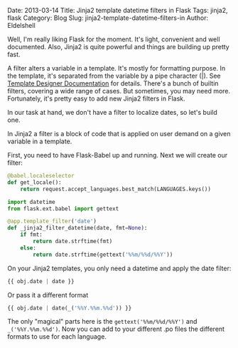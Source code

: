 Date: 2013-03-14
Title: Jinja2 template datetime filters in Flask
Tags: jinja2, flask
Category: Blog
Slug: jinja2-template-datetime-filters-in
Author: Eldelshell


Well, I'm really liking Flask for the moment. It's light, convenient and well 
documented. Also, Jinja2 is quite powerful and things are building up pretty fast.

A filter alters a variable in a template. It's mostly for formatting purpose. 
In the template, it's separated from the variable by a pipe character (|). See 
[Template Designer Documentation](http://jinja.pocoo.org/docs/templates/#filters) 
for details. There's a bunch of builtin filters, 
covering a wide range of cases. But sometimes, you may need more. Fortunately, 
it's pretty easy to add new Jinja2 filters in Flask.


In our task at hand, we don't have a filter to localize dates, so let's build one.

In Jinja2 a filter is a block of code that is applied on user demand on a given variable in a template.

First, you need to have Flask-Babel up and running. Next we will create our filter:

```python
@babel.localeselector
def get_locale():
    return request.accept_languages.best_match(LANGUAGES.keys())

import datetime
from flask.ext.babel import gettext

@app.template_filter('date')
def _jinja2_filter_datetime(date, fmt=None):
    if fmt:
        return date.strftime(fmt)
    else:
        return date.strftime(gettext('%%m/%%d/%%Y'))
```

On your Jinja2 templates, you only need a datetime and apply the date filter:

```python
{{ obj.date | date }}
```

Or pass it a different format

```python
{{ obj.date | date(_('%%Y.%%m.%%d')) }}
```

The only "magical" parts here is the `gettext('%%m/%%d/%%Y')` and `_('%%Y.%%m.%%d')`. 
Now you can add to your different .po files the different formats to use for each language.

